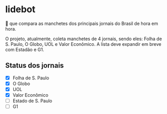 # lidebot

:robot: que compara as manchetes dos principais jornais do Brasil de hora em hora.

O projeto, atualmente, coleta manchetes de 4 jornais, sendo eles: Folha de S. Paulo, O Globo, UOL e Valor Econômico. A lista deve expandir em breve com Estadão e G1.

## Status dos jornais

- [x] Folha de S. Paulo
- [x] O Globo
- [x] UOL
- [x] Valor Econômico
- [ ] Estado de S. Paulo
- [ ] G1
